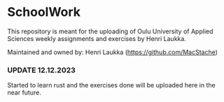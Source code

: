 # SchoolWork

This repository is meant for the uploading of Oulu University of Applied Sciences weekly assignments and exercises by Henri Laukka.

Maintained and owned by: Henri Laukka (https://github.com/MacStache)

### UPDATE 12.12.2023
Started to learn rust and the exercises done will be uploaded here in the near future.
